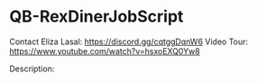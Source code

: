 # QB-RexDinerJobScript
Contact Eliza Lasal: https://discord.gg/cqtggDqnW6
Video Tour: https://www.youtube.com/watch?v=hsxoEXQ0Yw8

Description:
